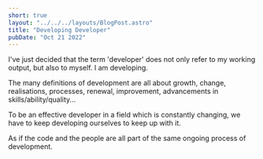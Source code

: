 ```yaml
---
short: true
layout: "../../../layouts/BlogPost.astro"
title: "Developing Developer"
pubDate: "Oct 21 2022"
---
```


I've just decided that the term 'developer' does not only refer to my working output, but also to myself. I am developing.

The many definitions of development are all about growth, change, realisations, processes, renewal, improvement, advancements in skills/ability/quality...

To be an effective developer in a field which is constantly changing, we have to keep developing ourselves to keep up with it.

As if the code and the people are all part of the same ongoing process of development.
